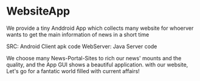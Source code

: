 # WebsiteApp
We provide a tiny Anddroid App which collects many website  for whoerver wants to get the main information of news in a short time


SRC: 
  Android Client apk code
WebServer:
  Java Server code


We choose many News-Portal-Sites to rich our news' mounts and the quality, and the App GUI shows a beautiful application.
with our website, Let's go for a fantatic world filled with current affairs!
